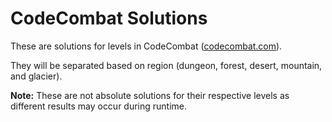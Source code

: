# CodeCombat Solutions
These are solutions for levels in CodeCombat ([codecombat.com][]).

They will be separated based on region (dungeon, forest, desert, mountain, and glacier).


**Note:** These are not absolute solutions for their respective levels as different results may occur during runtime.

[codecombat.com]: http://www.codecombat.com/
